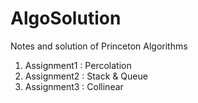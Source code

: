 # AlgoSolution
Notes and solution of Princeton Algorithms

1. Assignment1 : Percolation
2. Assignment2 : Stack & Queue
3. Assignment3 : Collinear
